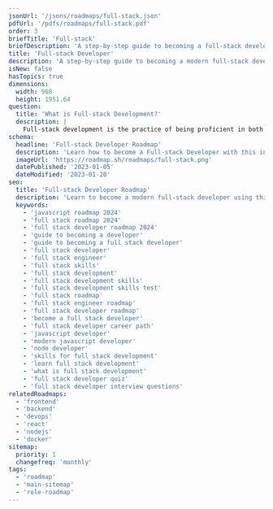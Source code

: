 ```yaml
---
jsonUrl: '/jsons/roadmaps/full-stack.json'
pdfUrl: '/pdfs/roadmaps/full-stack.pdf'
order: 3
briefTitle: 'Full-stack'
briefDescription: 'A step-by-step guide to becoming a full-stack developer in 2024'
title: 'Full-stack Developer'
description: 'A step-by-step guide to becoming a modern full-stack developer in 2024'
isNew: false
hasTopics: true
dimensions:
  width: 968
  height: 1951.64
question:
  title: 'What is Full-stack Development?'
  description: |
    Full-stack development is the practice of being proficient in both the front-end and back-end aspects of web application development. A full-stack developer is capable of working on all layers of a software application, from the user interface and user experience (front-end) to the server, database, and server-side logic (back-end). This versatility allows them to create and maintain complete web applications independently or as part of a development team.
schema:
  headline: 'Full-stack Developer Roadmap'
  description: 'Learn how to become a Full-stack Developer with this interactive step-by-step guide in 2024. We also have resources and short descriptions attached to the roadmap items so you can get everything you want to learn in one place.'
  imageUrl: 'https://roadmap.sh/roadmaps/full-stack.png'
  datePublished: '2023-01-05'
  dateModified: '2023-01-20'
seo:
  title: 'Full-stack Developer Roadmap'
  description: 'Learn to become a modern full-stack developer using this roadmap. Community-driven, articles, resources, guides, interview questions, quizzes for modern full-stack development.'
  keywords:
    - 'javascript roadmap 2024'
    - 'full stack roadmap 2024'
    - 'full stack developer roadmap 2024'
    - 'guide to becoming a developer'
    - 'guide to becoming a full stack developer'
    - 'full stack developer'
    - 'full stack engineer'
    - 'full stack skills'
    - 'full stack development'
    - 'full stack development skills'
    - 'full stack development skills test'
    - 'full stack roadmap'
    - 'full stack engineer roadmap'
    - 'full stack developer roadmap'
    - 'become a full stack developer'
    - 'full stack developer career path'
    - 'javascript developer'
    - 'modern javascript developer'
    - 'node developer'
    - 'skills for full stack development'
    - 'learn full stack development'
    - 'what is full stack development'
    - 'full stack developer quiz'
    - 'full stack developer interview questions'
relatedRoadmaps:
  - 'frontend'
  - 'backend'
  - 'devops'
  - 'react'
  - 'nodejs'
  - 'docker'
sitemap:
  priority: 1
  changefreq: 'monthly'
tags:
  - 'roadmap'
  - 'main-sitemap'
  - 'role-roadmap'
---
```

